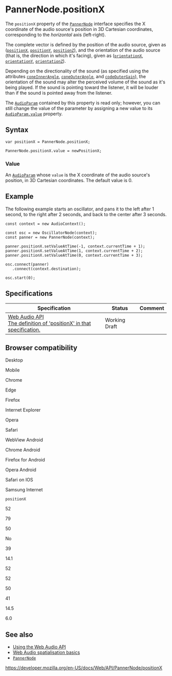 PannerNode.positionX
====================

The `positionX` property of the [`PannerNode`](../pannernode) interface specifies the X coordinate of the audio source's position in 3D Cartesian coordinates, corresponding to the *horizontal* axis (left-right).

The complete vector is defined by the position of the audio source, given as ([`positionX`](positionx), [`positionY`](positiony), [`positionZ`](positionz)), and the orientation of the audio source (that is, the direction in which it's facing), given as ([`orientationX`](orientationx), [`orientationY`](orientationy), [`orientationZ`](orientationz)).

Depending on the directionality of the sound (as specified using the attributes [`coneInnerAngle`](coneinnerangle), [`coneOuterAngle`](coneouterangle), and [`codeOuterGain`](coneoutergain)), the orientation of the sound may alter the perceived volume of the sound as it's being played. If the sound is pointing toward the listener, it will be louder than if the sound is pointed away from the listener.

The [`AudioParam`](../audioparam) contained by this property is read only; however, you can still change the value of the parameter by assigning a new value to its [`AudioParam.value`](../audioparam/value) property.

Syntax
------

    var positionX = PannerNode.positionX;

    PannerNode.positionX.value = newPositionX;

### Value

An [`AudioParam`](../audioparam) whose `value` is the X coordinate of the audio source's position, in 3D Cartesian coordinates. The default value is 0.

Example
-------

The following example starts an oscillator, and pans it to the left after 1 second, to the right after 2 seconds, and back to the center after 3 seconds.

    const context = new AudioContext();

    const osc = new OscillatorNode(context);
    const panner = new PannerNode(context);

    panner.positionX.setValueAtTime(-1, context.currentTime + 1);
    panner.positionX.setValueAtTime(1, context.currentTime + 2);
    panner.positionX.setValueAtTime(0, context.currentTime + 3);

    osc.connect(panner)
       .connect(context.destination);

    osc.start(0);

Specifications
--------------

<table><thead><tr class="header"><th>Specification</th><th>Status</th><th>Comment</th></tr></thead><tbody><tr class="odd"><td><a href="https://webaudio.github.io/web-audio-api/#dom-pannernode-positionx">Web Audio API<br />
<span class="small">The definition of 'positionX' in that specification.</span></a></td><td><span class="spec-wd">Working Draft</span></td><td></td></tr></tbody></table>

Browser compatibility
---------------------

Desktop

Mobile

Chrome

Edge

Firefox

Internet Explorer

Opera

Safari

WebView Android

Chrome Android

Firefox for Android

Opera Android

Safari on IOS

Samsung Internet

`positionX`

52

79

50

No

39

14.1

52

52

50

41

14.5

6.0

See also
--------

-   [Using the Web Audio API](../web_audio_api/using_web_audio_api)
-   [Web Audio spatialisation basics](../web_audio_api/web_audio_spatialization_basics)
-   [`PannerNode`](../pannernode)

<a href="https://developer.mozilla.org/en-US/docs/Web/API/PannerNode/positionX" class="_attribution-link">https://developer.mozilla.org/en-US/docs/Web/API/PannerNode/positionX</a>
